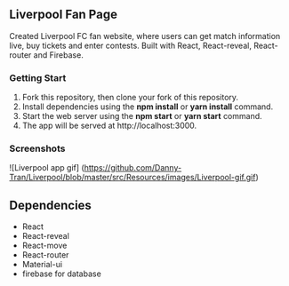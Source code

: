 ## Liverpool Fan Page
Created Liverpool FC fan website, where users can get match information live, buy tickets and enter contests. Built with React, React-reveal, React-router and Firebase.

### Getting Start
1. Fork this repository, then clone your fork of this repository.
2. Install dependencies using the **npm install** or **yarn install** command.
3. Start the web server using the **npm start** or **yarn start** command. 
4. The app will be served at http://localhost:3000.


### Screenshots 

![Liverpool app gif] (https://github.com/Danny-Tran/Liverpool/blob/master/src/Resources/images/Liverpool-gif.gif)

## Dependencies

- React
- React-reveal
- React-move
- React-router
- Material-ui
- firebase for database

